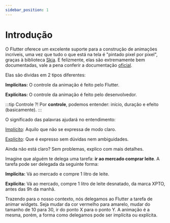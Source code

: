 ```yaml
---
sidebar_position: 1
---
```


# Introdução

 O Flutter oferece um excelente suporte para a construção de animações incríveis, uma vez que tudo o que está na tela é "pintado pixel por pixel", graças à biblioteca [Skia](https://skia.org/). E felizmente, elas são extremamente bem documentadas, vale a pena conferir a documentação [oficial](https://flutter.dev/docs/development/ui/animations).

Elas são dividas em 2 tipos diferentes:

**Implícitas:** O controle da animação é feito pelo Flutter.

**Explícitas:** O controle da animação é feito pelo desenvolvedor.

:::tip Controle ?!
Por **controle**, podemos entender: início, duração e efeito \(basicamente\).
:::

O significado das palavras ajudará no entendimento:

[Implícito](https://www.dicio.com.br/implicito/): Aquilo que não se expressa de modo claro.

[Explícito](https://www.dicio.com.br/explicito/): Que é expresso sem dúvidas nem ambiguidades.

Ainda não está claro? Sem problemas, explico com mais detalhes. 

Imagine que alguém te delega uma tarefa: **ir ao mercado comprar leite**. A tarefa pode ser delegada da seguinte forma:

**Implícita:** Vá ao mercado e compre 1 litro de leite.

**Explícita:** Vá ao mercado, compre 1 litro de leite desnatado, da marca XPTO, antes das 9h da manhã.

Trazendo para o nosso contexto, nós delegamos ao Flutter a tarefa de animar widgets. Seja mudar da cor vermelho para amarelo, mudar do tamanho de 10 para 30, ir do ponto X para o ponto Y. A animação é a mesma, porém, a forma como delegamos pode ser implícita ou explícita.  